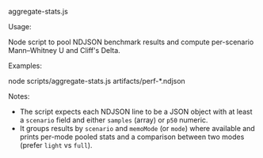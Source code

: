 aggregate-stats.js

Usage:

Node script to pool NDJSON benchmark results and compute per-scenario Mann–Whitney U and Cliff's Delta.

Examples:

node scripts/aggregate-stats.js artifacts/perf-\*.ndjson

Notes:

- The script expects each NDJSON line to be a JSON object with at least a `scenario` field and either `samples` (array) or `p50` numeric.
- It groups results by `scenario` and `memoMode` (or `mode`) where available and prints per-mode pooled stats and a comparison between two modes (prefer `light` vs `full`).
